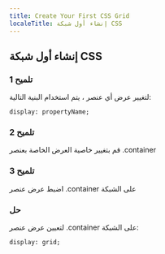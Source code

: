 ```yaml
---
title: Create Your First CSS Grid
localeTitle: إنشاء أول شبكة CSS
---
```

## إنشاء أول شبكة CSS

### تلميح 1

لتغيير عرض أي عنصر ، يتم استخدام البنية التالية:

 `display: propertyName; 
` 

### تلميح 2

قم بتغيير خاصية العرض الخاصة بعنصر .container

### تلميح 3

اضبط عرض عنصر .container على الشبكة

### حل

لتعيين عرض عنصر .container على الشبكة:

 `display: grid; 
`